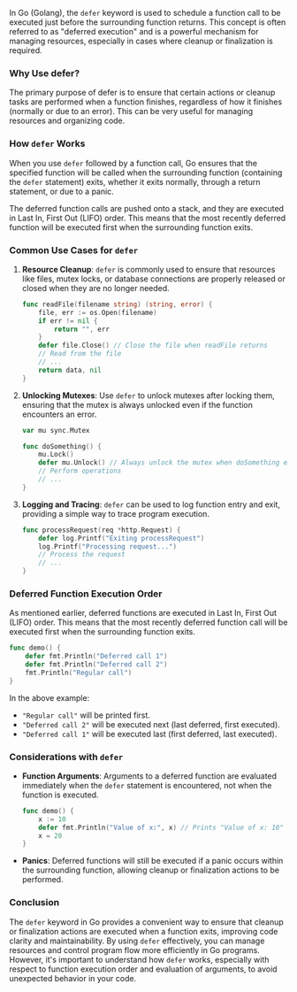 In Go (Golang), the `defer` keyword is used to schedule a function call to be executed just before the surrounding function returns. This concept is often referred to as "deferred execution" and is a powerful mechanism for managing resources, especially in cases where cleanup or finalization is required.

### Why Use defer?

The primary purpose of defer is to ensure that certain actions or cleanup tasks are performed when a function finishes, regardless of how it finishes (normally or due to an error). This can be very useful for managing resources and organizing code.

### How `defer` Works

When you use `defer` followed by a function call, Go ensures that the specified function will be called when the surrounding function (containing the `defer` statement) exits, whether it exits normally, through a return statement, or due to a panic.

The deferred function calls are pushed onto a stack, and they are executed in Last In, First Out (LIFO) order. This means that the most recently deferred function will be executed first when the surrounding function exits.

### Common Use Cases for `defer`

1. **Resource Cleanup**: `defer` is commonly used to ensure that resources like files, mutex locks, or database connections are properly released or closed when they are no longer needed.

   ```go
   func readFile(filename string) (string, error) {
       file, err := os.Open(filename)
       if err != nil {
           return "", err
       }
       defer file.Close() // Close the file when readFile returns
       // Read from the file
       // ...
       return data, nil
   }
   ```

2. **Unlocking Mutexes**: Use `defer` to unlock mutexes after locking them, ensuring that the mutex is always unlocked even if the function encounters an error.

   ```go
   var mu sync.Mutex

   func doSomething() {
       mu.Lock()
       defer mu.Unlock() // Always unlock the mutex when doSomething exits
       // Perform operations
       // ...
   }
   ```

3. **Logging and Tracing**: `defer` can be used to log function entry and exit, providing a simple way to trace program execution.

   ```go
   func processRequest(req *http.Request) {
       defer log.Printf("Exiting processRequest")
       log.Printf("Processing request...")
       // Process the request
       // ...
   }
   ```

### Deferred Function Execution Order

As mentioned earlier, deferred functions are executed in Last In, First Out (LIFO) order. This means that the most recently deferred function call will be executed first when the surrounding function exits.

```go
func demo() {
    defer fmt.Println("Deferred call 1")
    defer fmt.Println("Deferred call 2")
    fmt.Println("Regular call")
}
```

In the above example:
- `"Regular call"` will be printed first.
- `"Deferred call 2"` will be executed next (last deferred, first executed).
- `"Deferred call 1"` will be executed last (first deferred, last executed).

### Considerations with `defer`

- **Function Arguments**: Arguments to a deferred function are evaluated immediately when the `defer` statement is encountered, not when the function is executed.

  ```go
  func demo() {
      x := 10
      defer fmt.Println("Value of x:", x) // Prints "Value of x: 10" (not 20)
      x = 20
  }
  ```

- **Panics**: Deferred functions will still be executed if a panic occurs within the surrounding function, allowing cleanup or finalization actions to be performed.

### Conclusion

The `defer` keyword in Go provides a convenient way to ensure that cleanup or finalization actions are executed when a function exits, improving code clarity and maintainability. By using `defer` effectively, you can manage resources and control program flow more efficiently in Go programs. However, it's important to understand how `defer` works, especially with respect to function execution order and evaluation of arguments, to avoid unexpected behavior in your code.
